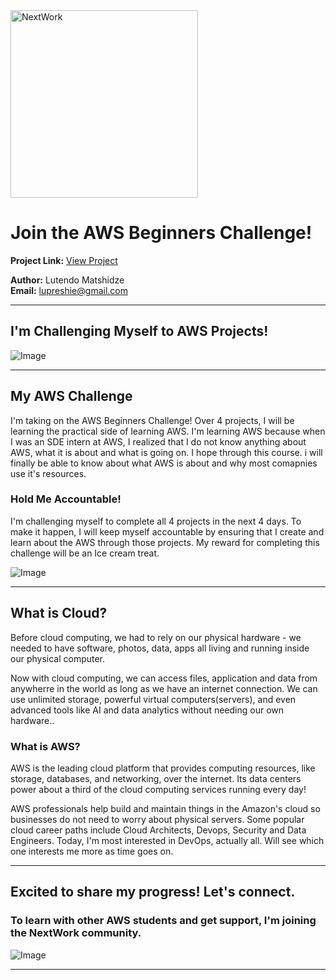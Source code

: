 <img src="https://cdn.prod.website-files.com/677c400686e724409a5a7409/6790ad949cf622dc8dcd9fe4_nextwork-logo-leather.svg" alt="NextWork" width="300" />

# Join the AWS Beginners Challenge!

**Project Link:** [View Project](http://learn.nextwork.org/projects/aws-beginners-challenge)

**Author:** Lutendo Matshidze  
**Email:** lupreshie@gmail.com

---

## I'm Challenging Myself to AWS Projects!

![Image](http://learn.nextwork.org/charmed_beige_timid_seahorse/uploads/aws-beginners-challenge_ba6d42ae)

---

## My AWS Challenge

I'm taking on the AWS Beginners Challenge! Over 4 projects, I will be learning the practical side of learning AWS. I'm learning AWS because when I was an SDE intern at AWS, I realized that I do not know anything about AWS, what it is about and what is going on. I hope through this course. i will finally be able to know about what AWS is about and why most comapnies use it's resources.

### Hold Me Accountable!

I'm challenging myself to complete all 4 projects in the next 4 days. To make it happen, I will keep myself accountable by ensuring that I create and learn about the AWS through those projects. My reward for completing this challenge will be an Ice cream treat.

![Image](http://learn.nextwork.org/charmed_beige_timid_seahorse/uploads/aws-beginners-challenge_2345sthr)

---

## What is Cloud?

Before cloud computing, we had to rely on our physical hardware - we needed to have software, photos, data, apps all living and running inside our physical computer.

Now with cloud computing, we can access files, application and data from anywherre in the world as long as we have an internet connection.
We can use unlimited storage, powerful virtual computers(servers), and even advanced tools like AI and data analytics without needing our own hardware..

### What is AWS?

AWS is the leading cloud platform that provides computing resources, like storage, databases, and networking, over the internet. Its data centers power about a third of the cloud computing services running every day! 

AWS professionals help build and maintain things in the Amazon's cloud so businesses do not need to worry about physical servers. Some popular cloud career paths include Cloud Architects, Devops, Security and Data Engineers. Today, I'm most interested in DevOps, actually all. Will see which one interests me more as time goes on.

---

## Excited to share my progress! Let's connect.

### To learn with other AWS students and get support, I'm joining the NextWork community.

![Image](http://learn.nextwork.org/charmed_beige_timid_seahorse/uploads/aws-beginners-challenge_ba6d42ae)

---
